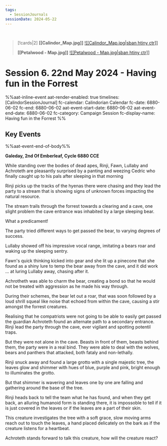 ```yaml
---
tags:
  - SessionJournals
sessionDate: 2024-05-22
---
```


<br>

> [!cards|2]
> **[[Calindor_Map.jpg]]**
> [![[Calindor_Map.jpg\|sban htiny ctr]]](Calindor.md)
> 
> **[[Petalwood - Map.jpg]]**
> [![[Petalwood - Map.jpg\|sban htiny ctr]]](Petalwood.md)


# Session 6. 22nd May 2024 - Having fun in the Forrest


%%aat-inline-event
aat-render-enabled: true
timelines: [CalindorSessionJournal]
fc-calendar: Calindorian Calendar
fc-date: 6880-06-02
fc-end: 6880-06-02
aat-event-start-date: 6880-06-02
aat-event-end-date: 6880-06-02
fc-category: Campaign Session
fc-display-name: Having fun in the Forrest
%%

## Key Events



%%aat-event-end-of-body%%

**Galeday, 2nd Of Emberleaf, Cycle 6880 CCE**
 
While standing over the bodies of dead apes, Rinji, Fawn, Lullaby and Achroteth are pleasantly surprised by a panting and weezing Cedric who finally caught up to his pals after sleeping in that morning 
 
Rinji picks up the tracks of the hyenas there were chasing and they lead the party to a stream that is showing signs of unknown forces impacting the natural resource.
 
The stream trails through the forrest towards a clearing and a cave, one slight problem the cave entrance was inhabited by a large sleeping bear.
 
What a predicament!
 
The party tried different ways to get passed the bear, to varying degrees of success.
 
Lullaby showed off his impressive vocal range, imitating a bears roar and waking up the sleeping sentry.
 
Fawn's quick thinking kicked into gear and she lit up a pinecone that she found as a shiny lure to temp the bear away from the cave, and it did work ... at luring Lullaby away, chasing after it.
 
Achrotheth was able to charm the bear, creating a bond so that he would not be treated with aggression as he made his way through.
 
During their schemes, the bear let out a roar, that was soon followed by a loud shrill squeal like noise that echoed from within the cave, causing a stir amongst the forrest creatures.
 
Realising that he compatriots were not going to be able to easily get passed the guardian Achroteth found an alternate path to a secondary entrance. Rinji lead the party through the cave, ever vigilant and spotting potentil traps.
 
But they were not alone in the cave. Beasts in front of them, beasts behind them, the party were in a real bind. They were able to deal with the wolves, bears and panthers that attacked, both fataly and non-lethally.
 
Rinji snuck away and found a large grotto with a single majestic tree, the leaves glow and shimmer with hues of blue, purple and pink, bright enough to illuminates the grotto.
 
But that shimmer is wavering and leaves one by one are falling and gathering around the base of the tree.
 
Rinji heads back to tell the team what he has found, and when they get back, an alluring humanoid form is standing there, it is impossoble to tell if it is just covered in the leaves or if the leaves are a part of their skin.
 
This creature investigates the tree with a soft grace, slow moving arms reach out to touch the leaves, a hand placed delicately on the bark as if the creature listens for a heartbeat.
 
Achroteth stands forward to talk this creature, how will the creature react?